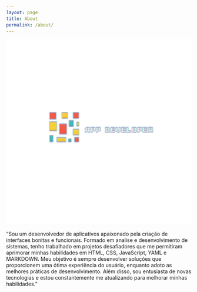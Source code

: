 ```yaml
---
layout: page
title: About
permalink: /about/
---
```


![](assets/logo3semFundo.png)

“Sou um desenvolvedor de aplicativos apaixonado pela criação de interfaces bonitas e funcionais. Formado em analise e desenvolvimento de sistemas, tenho trabalhado em projetos desafiadores que me permitiram aprimorar minhas habilidades em HTML, CSS, JavaScript, YAML e MARKDOWN. Meu objetivo é sempre desenvolver soluções que proporcionem uma ótima experiência do usuário, enquanto adoto as melhores práticas de desenvolvimento. Além disso, sou entusiasta de novas tecnologias e estou constantemente me atualizando para melhorar minhas habilidades.”



